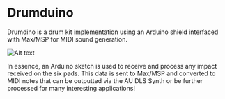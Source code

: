 # Drumduino

Drumdino is a drum kit implementation using an Arduino shield interfaced with Max/MSP for MIDI sound generation.

![Alt text](https://github.com/nehirakdag/Drumduino/blob/master/Kit.jpg)

In essence, an Arduino sketch is used to receive and process any impact received on the six pads. This data is sent to Max/MSP and converted to MIDI notes that can be outputted via the AU DLS Synth or be further processed for many interesting applications! 

